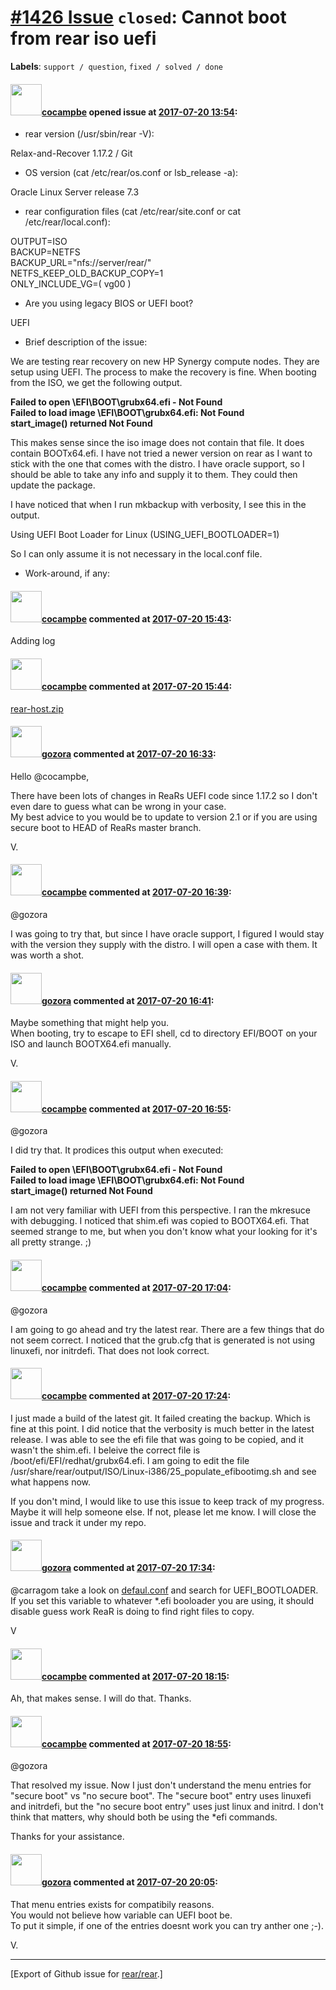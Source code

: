[\#1426 Issue](https://github.com/rear/rear/issues/1426) `closed`: Cannot boot from rear iso uefi
=================================================================================================

**Labels**: `support / question`, `fixed / solved / done`

#### <img src="https://avatars.githubusercontent.com/u/2211329?u=4cd2be2e33c0e225dd2ffa8fe52fc0015c498af1&v=4" width="50">[cocampbe](https://github.com/cocampbe) opened issue at [2017-07-20 13:54](https://github.com/rear/rear/issues/1426):

-   rear version (/usr/sbin/rear -V):

Relax-and-Recover 1.17.2 / Git

-   OS version (cat /etc/rear/os.conf or lsb\_release -a):

Oracle Linux Server release 7.3

-   rear configuration files (cat /etc/rear/site.conf or cat
    /etc/rear/local.conf):

OUTPUT=ISO  
BACKUP=NETFS  
BACKUP\_URL="nfs://server/rear/"  
NETFS\_KEEP\_OLD\_BACKUP\_COPY=1  
ONLY\_INCLUDE\_VG=( vg00 )

-   Are you using legacy BIOS or UEFI boot?

UEFI

-   Brief description of the issue:

We are testing rear recovery on new HP Synergy compute nodes. They are
setup using UEFI. The process to make the recovery is fine. When booting
from the ISO, we get the following output.

**Failed to open \\EFI\\BOOT\\grubx64.efi - Not Found  
Failed to load image \\EFI\\BOOT\\grubx64.efi: Not Found  
start\_image() returned Not Found**

This makes sense since the iso image does not contain that file. It does
contain BOOTx64.efi. I have not tried a newer version on rear as I want
to stick with the one that comes with the distro. I have oracle support,
so I should be able to take any info and supply it to them. They could
then update the package.

I have noticed that when I run mkbackup with verbosity, I see this in
the output.

Using UEFI Boot Loader for Linux (USING\_UEFI\_BOOTLOADER=1)

So I can only assume it is not necessary in the local.conf file.

-   Work-around, if any:

#### <img src="https://avatars.githubusercontent.com/u/2211329?u=4cd2be2e33c0e225dd2ffa8fe52fc0015c498af1&v=4" width="50">[cocampbe](https://github.com/cocampbe) commented at [2017-07-20 15:43](https://github.com/rear/rear/issues/1426#issuecomment-316744516):

Adding log

#### <img src="https://avatars.githubusercontent.com/u/2211329?u=4cd2be2e33c0e225dd2ffa8fe52fc0015c498af1&v=4" width="50">[cocampbe](https://github.com/cocampbe) commented at [2017-07-20 15:44](https://github.com/rear/rear/issues/1426#issuecomment-316744741):

[rear-host.zip](https://github.com/rear/rear/files/1162864/rear-host.zip)

#### <img src="https://avatars.githubusercontent.com/u/12116358?u=1c5ba9dcee5ca3082f03029a7fbe647efd30eb49&v=4" width="50">[gozora](https://github.com/gozora) commented at [2017-07-20 16:33](https://github.com/rear/rear/issues/1426#issuecomment-316759473):

Hello @cocampbe,

There have been lots of changes in ReaRs UEFI code since 1.17.2 so I
don't even dare to guess what can be wrong in your case.  
My best advice to you would be to update to version 2.1 or if you are
using secure boot to HEAD of ReaRs master branch.

V.

#### <img src="https://avatars.githubusercontent.com/u/2211329?u=4cd2be2e33c0e225dd2ffa8fe52fc0015c498af1&v=4" width="50">[cocampbe](https://github.com/cocampbe) commented at [2017-07-20 16:39](https://github.com/rear/rear/issues/1426#issuecomment-316761327):

@gozora

I was going to try that, but since I have oracle support, I figured I
would stay with the version they supply with the distro. I will open a
case with them. It was worth a shot.

#### <img src="https://avatars.githubusercontent.com/u/12116358?u=1c5ba9dcee5ca3082f03029a7fbe647efd30eb49&v=4" width="50">[gozora](https://github.com/gozora) commented at [2017-07-20 16:41](https://github.com/rear/rear/issues/1426#issuecomment-316762008):

Maybe something that might help you.  
When booting, try to escape to EFI shell, cd to directory EFI/BOOT on
your ISO and launch BOOTX64.efi manually.

V.

#### <img src="https://avatars.githubusercontent.com/u/2211329?u=4cd2be2e33c0e225dd2ffa8fe52fc0015c498af1&v=4" width="50">[cocampbe](https://github.com/cocampbe) commented at [2017-07-20 16:55](https://github.com/rear/rear/issues/1426#issuecomment-316765610):

@gozora

I did try that. It prodices this output when executed:

**Failed to open \\EFI\\BOOT\\grubx64.efi - Not Found  
Failed to load image \\EFI\\BOOT\\grubx64.efi: Not Found  
start\_image() returned Not Found**

I am not very familiar with UEFI from this perspective. I ran the
mkresuce with debugging. I noticed that shim.efi was copied to
BOOTX64.efi. That seemed strange to me, but when you don't know what
your looking for it's all pretty strange. ;)

#### <img src="https://avatars.githubusercontent.com/u/2211329?u=4cd2be2e33c0e225dd2ffa8fe52fc0015c498af1&v=4" width="50">[cocampbe](https://github.com/cocampbe) commented at [2017-07-20 17:04](https://github.com/rear/rear/issues/1426#issuecomment-316768113):

@gozora

I am going to go ahead and try the latest rear. There are a few things
that do not seem correct. I noticed that the grub.cfg that is generated
is not using linuxefi, nor initrdefi. That does not look correct.

#### <img src="https://avatars.githubusercontent.com/u/2211329?u=4cd2be2e33c0e225dd2ffa8fe52fc0015c498af1&v=4" width="50">[cocampbe](https://github.com/cocampbe) commented at [2017-07-20 17:24](https://github.com/rear/rear/issues/1426#issuecomment-316773534):

I just made a build of the latest git. It failed creating the backup.
Which is fine at this point. I did notice that the verbosity is much
better in the latest release. I was able to see the efi file that was
going to be copied, and it wasn't the shim.efi. I beleive the correct
file is /boot/efi/EFI/redhat/grubx64.efi. I am going to edit the file
/usr/share/rear/output/ISO/Linux-i386/25\_populate\_efibootimg.sh and
see what happens now.

If you don't mind, I would like to use this issue to keep track of my
progress. Maybe it will help someone else. If not, please let me know. I
will close the issue and track it under my repo.

#### <img src="https://avatars.githubusercontent.com/u/12116358?u=1c5ba9dcee5ca3082f03029a7fbe647efd30eb49&v=4" width="50">[gozora](https://github.com/gozora) commented at [2017-07-20 17:34](https://github.com/rear/rear/issues/1426#issuecomment-316775960):

@carragom take a look on
[defaul.conf](https://raw.githubusercontent.com/rear/rear/master/usr/share/rear/conf/default.conf)
and search for UEFI\_BOOTLOADER. If you set this variable to whatever
\*.efi booloader you are using, it should disable guess work ReaR is
doing to find right files to copy.

V

#### <img src="https://avatars.githubusercontent.com/u/2211329?u=4cd2be2e33c0e225dd2ffa8fe52fc0015c498af1&v=4" width="50">[cocampbe](https://github.com/cocampbe) commented at [2017-07-20 18:15](https://github.com/rear/rear/issues/1426#issuecomment-316787156):

Ah, that makes sense. I will do that. Thanks.

#### <img src="https://avatars.githubusercontent.com/u/2211329?u=4cd2be2e33c0e225dd2ffa8fe52fc0015c498af1&v=4" width="50">[cocampbe](https://github.com/cocampbe) commented at [2017-07-20 18:55](https://github.com/rear/rear/issues/1426#issuecomment-316797466):

@gozora

That resolved my issue. Now I just don't understand the menu entries for
"secure boot" vs "no secure boot". The "secure boot" entry uses linuxefi
and initrdefi, but the "no secure boot entry" uses just linux and
initrd. I don't think that matters, why should both be using the \*efi
commands.

Thanks for your assistance.

#### <img src="https://avatars.githubusercontent.com/u/12116358?u=1c5ba9dcee5ca3082f03029a7fbe647efd30eb49&v=4" width="50">[gozora](https://github.com/gozora) commented at [2017-07-20 20:05](https://github.com/rear/rear/issues/1426#issuecomment-316814825):

That menu entries exists for compatibily reasons.  
You would not believe how variable can UEFI boot be.  
To put it simple, if one of the entries doesnt work you can try anther
one ;-).

V.

------------------------------------------------------------------------

\[Export of Github issue for
[rear/rear](https://github.com/rear/rear).\]
